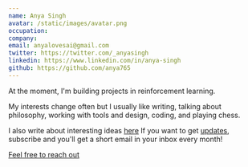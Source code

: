 ```yaml
---
name: Anya Singh
avatar: /static/images/avatar.png
occupation:
company:
email: anyalovesai@gmail.com
twitter: https://twitter.com/_anyasingh
linkedin: https://www.linkedin.com/in/anya-singh
github: https://github.com/anya765
---
```


At the moment, I'm building projects in reinforcement learning.

My interests change often but I usually like writing, talking about philosophy, working with tools and design, coding,
and playing chess.

I also write about interesting ideas [here](https://cryptocache.substack.com)
If you want to get [updates](https://anyasingh.substack.com), subscribe and you'll get a short email in your inbox every month!

[Feel free to reach out](https://twitter.com/_anyasingh)
